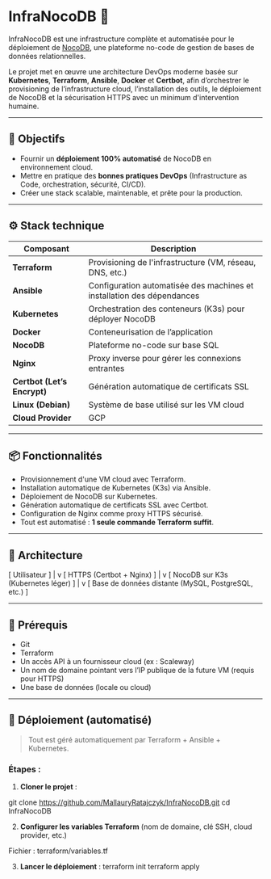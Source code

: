 # InfraNocoDB 🚀

InfraNocoDB est une infrastructure complète et automatisée pour le déploiement de [NocoDB](https://www.nocodb.com/), une plateforme no-code de gestion de bases de données relationnelles.

Le projet met en œuvre une architecture DevOps moderne basée sur **Kubernetes**, **Terraform**, **Ansible**, **Docker** et **Certbot**, afin d’orchestrer le provisioning de l’infrastructure cloud, l’installation des outils, le déploiement de NocoDB et la sécurisation HTTPS avec un minimum d'intervention humaine.

---

## 🧠 Objectifs

- Fournir un **déploiement 100% automatisé** de NocoDB en environnement cloud.
- Mettre en pratique des **bonnes pratiques DevOps** (Infrastructure as Code, orchestration, sécurité, CI/CD).
- Créer une stack scalable, maintenable, et prête pour la production.

---

## ⚙️ Stack technique

| Composant         | Description |
|------------------|-------------|
| **Terraform**     | Provisioning de l'infrastructure (VM, réseau, DNS, etc.) |
| **Ansible**       | Configuration automatisée des machines et installation des dépendances |
| **Kubernetes**    | Orchestration des conteneurs (K3s) pour déployer NocoDB |
| **Docker**        | Conteneurisation de l’application |
| **NocoDB**        | Plateforme no-code sur base SQL |
| **Nginx**         | Proxy inverse pour gérer les connexions entrantes |
| **Certbot (Let’s Encrypt)** | Génération automatique de certificats SSL |
| **Linux (Debian)**| Système de base utilisé sur les VM cloud |
| **Cloud Provider**| GCP |

---

## 📦 Fonctionnalités

- Provisionnement d'une VM cloud avec Terraform.
- Installation automatique de Kubernetes (K3s) via Ansible.
- Déploiement de NocoDB sur Kubernetes.
- Génération automatique de certificats SSL avec Certbot.
- Configuration de Nginx comme proxy HTTPS sécurisé.
- Tout est automatisé : **1 seule commande Terraform suffit**.

---

## 📐 Architecture
[ Utilisateur ] | v [ HTTPS (Certbot + Nginx) ] | v [ NocoDB sur K3s (Kubernetes léger) ] | v [ Base de données distante (MySQL, PostgreSQL, etc.) ]


---

## 🔧 Prérequis

- Git
- Terraform
- Un accès API à un fournisseur cloud (ex : Scaleway)
- Un nom de domaine pointant vers l’IP publique de la future VM (requis pour HTTPS)
- Une base de données (locale ou cloud)

---

## 🚀 Déploiement (automatisé)

> Tout est géré automatiquement par Terraform + Ansible + Kubernetes.

### Étapes :

1. **Cloner le projet** :

git clone https://github.com/MallauryRatajczyk/InfraNocoDB.git
cd InfraNocoDB

2. **Configurer les variables Terraform**
(nom de domaine, clé SSH, cloud provider, etc.)

Fichier : terraform/variables.tf

3. **Lancer le déploiement** :
terraform init
terraform apply
